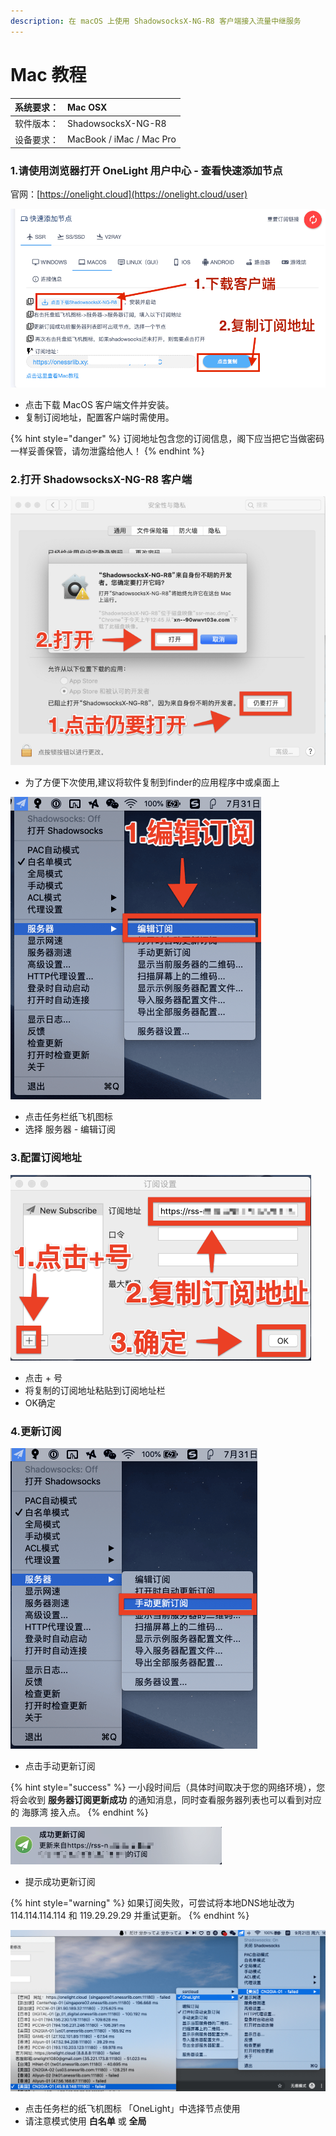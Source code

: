 ```yaml
---
description: 在 macOS 上使用 ShadowsocksX-NG-R8 客户端接入流量中继服务
---
```


# Mac 教程

| 系统要求：  | Mac OSX |
| :--- | :--- |
| 软件版本：  | ShadowsocksX-NG-R8 |
| 设备要求：  | MacBook / iMac / Mac Pro |



### 1.请使用浏览器打开 OneLight 用户中心 - 查看快速添加节点

官网：[https://onelight.cloud](https://onelight.cloud/user)

![](.gitbook/assets/ping-mu-kuai-zhao-20190921-16.43.17min.png)

* 点击下载 MacOS 客户端文件并安装。
* 复制订阅地址，配置客户端时需使用。

{% hint style="danger" %}
订阅地址包含您的订阅信息，阁下应当把它当做密码一样妥善保管，请勿泄露给他人！
{% endhint %}



### 2.打开 ShadowsocksX-NG-R8 客户端

![](.gitbook/assets/assets_-lhgudk_qhv-zutxqkhc_-ll2kb3xcjxxzpbfy9hu_-ll2m3rxntrdacnd0xzx_image-min.png)

* 为了方便下次使用,建议将软件复制到finder的应用程序中或桌面上

![](.gitbook/assets/assets_-lhgudk_qhv-zutxqkhc_-ll2kb3xcjxxzpbfy9hu_-ll2nft2jugompt7r_jc_image-min.png)

* 点击任务栏纸飞机图标
* 选择 服务器 - 编辑订阅

### 3.配置订阅地址

![](.gitbook/assets/assets_-lhgudk_qhv-zutxqkhc_-ll2kb3xcjxxzpbfy9hu_-ll2o5srihxvvxms5lfe_image-min.png)

* 点击 + 号
* 将复制的订阅地址粘贴到订阅地址栏
* OK确定

### 4.更新订阅

![](.gitbook/assets/assets_-lhgudk_qhv-zutxqkhc_-ll2kb3xcjxxzpbfy9hu_-ll2opxdmuxb1szziak0_image-1-min-1.png)

* 点击手动更新订阅

{% hint style="success" %}
一小段时间后（具体时间取决于您的网络环境），您将会收到 **服务器订阅更新成功** 的通知消息，同时查看服务器列表也可以看到对应的 海豚湾 接入点。
{% endhint %}

![](.gitbook/assets/assets_-lhgudk_qhv-zutxqkhc_-ll2kb3xcjxxzpbfy9hu_-ll2pcxnb3arwdeuajkc_image-min.png)

* 提示成功更新订阅

{% hint style="warning" %}
如果订阅失败，可尝试将本地DNS地址改为114.114.114.114 和 119.29.29.29 并重试更新。
{% endhint %}

![](.gitbook/assets/ping-mu-kuai-zhao-20190921-16.54.56min.png)

* 点击任务栏的纸飞机图标 「OneLight」中选择节点使用
* 请注意模式使用 **白名单** 或 **全局**

